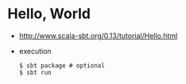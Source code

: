# Hello, World
* http://www.scala-sbt.org/0.13/tutorial/Hello.html
* execution
  
  ```
  $ sbt package # optional
  $ sbt run
  ```
